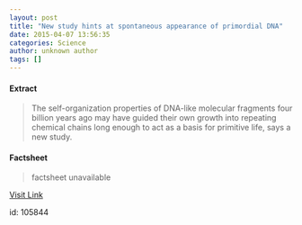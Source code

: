 ```yaml
---
layout: post
title: "New study hints at spontaneous appearance of primordial DNA"
date: 2015-04-07 13:56:35
categories: Science
author: unknown author
tags: []
---
```



#### Extract
>The self-organization properties of DNA-like molecular fragments four billion years ago may have guided their own growth into repeating chemical chains long enough to act as a basis for primitive life, says a new study.

#### Factsheet
>factsheet unavailable

[Visit Link](http://feeds.sciencedaily.com/~r/sciencedaily/~3/3sdpxYPmGqg/150407095635.htm)

id:  105844
